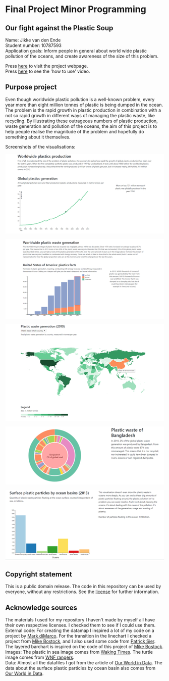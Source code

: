 # Final Project Minor Programming

## Our fight against the Plastic Soup

Name: Jikke van den Ende  
Student number: 10787593  
Application goals: Inform people in general about world wide plastic pollution
of the oceans, and create awareness of the size of this problem.  

Press [here](https://jikke1995.github.io/FinalProject/) to visit the project webpage.  
Press [here](https://www.youtube.com/watch?v=6b_pQTLmd4g&feature=youtu.be) to see the 'how to use' video. 

## Purpose project
Even though worldwide plastic pollution is a well-known problem, every year more than eight million tonnes of plastic is being dumped in the ocean. The problem is the rapid growth in plastic production in combination with a not so rapid growth in different ways of managing the plastic waste, like recycling. By illustrating these outrageous numbers of plastic production, waste generation and pollution of the oceans, the aim of this project is to help people realise the magnitude of the problem and hopefully do something about it themselves.  

Screenshots of the visualisations:  

![alt text](/doc/linechart.png)  

![alt text](/doc/barchart1.png)  

![alt text](/doc/datamap.png)  

![alt text](/doc/donutchart.png)  

![alt text](/doc/barchart2.png)  


## Copyright statement
This is a public domain release. The code in this repository can be used by everyone, without any restrictions. See the [license](LICENSE) for further information.

## Acknowledge sources
The materials I used for my repository I haven't made by myself all have their
own respective licenses. I checked them to see if I could use them.  
External code: For creating the datamap I inspired a lot of my code on a project by [Mark diMarco](http://datamaps.github.io/). For the transition in the linechart I checked a project from [Mike Bostock](https://bl.ocks.org/mbostock/5649592), and I also used some code from [Patrick Sier](https://bl.ocks.org/pjsier/fbf9317b31f070fd540c5523fef167ac). The layered barchart is inspired on the code of this project of [Mike Bostock](https://bl.ocks.org/mbostock/b5935342c6d21928111928401e2c8608).  
Images: The plastic in sea image comes from [Waking Times](https://www.wakingtimes.com/2018/03/21/the-amount-of-plastic-in-oceans-will-triple-within-seven-years-says-major-report/). The turtle image comes from [WNF rangers](https://rangers.wnf.nl/info/7-tips-om-minder-plastic-te-gebruiken.htm).  
Data: Almost all the datafiles I got from the article of [Our World in Data](https://ourworldindata.org/plastic-pollution). The data about the surface plastic particles by ocean basin also comes from [Our World in Data](https://ourworldindata.org/grapher/surface-plastic-particles-by-ocean).
